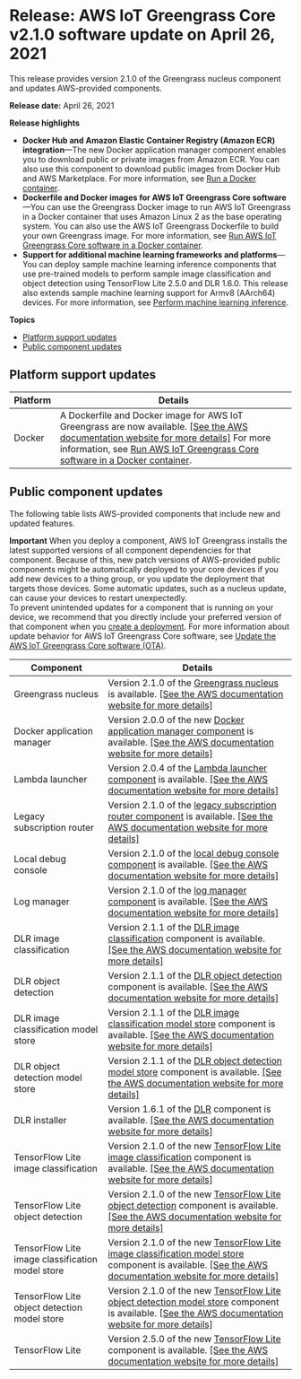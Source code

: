 # Release: AWS IoT Greengrass Core v2\.1\.0 software update on April 26, 2021<a name="greengrass-release-2021-04-26"></a>

This release provides version 2\.1\.0 of the Greengrass nucleus component and updates AWS\-provided components\.

**Release date:** April 26, 2021

**Release highlights**
+ **Docker Hub and Amazon Elastic Container Registry \(Amazon ECR\) integration**—The new Docker application manager component enables you to download public or private images from Amazon ECR\. You can also use this component to download public images from Docker Hub and AWS Marketplace\. For more information, see [Run a Docker container](run-docker-container.md)\.
+ **Dockerfile and Docker images for AWS IoT Greengrass Core software**—You can use the Greengrass Docker image to run AWS IoT Greengrass in a Docker container that uses Amazon Linux 2 as the base operating system\. You can also use the AWS IoT Greengrass Dockerfile to build your own Greengrass image\. For more information, see [Run AWS IoT Greengrass Core software in a Docker container](run-greengrass-docker.md)\.
+ **Support for additional machine learning frameworks and platforms**—You can deploy sample machine learning inference components that use pre\-trained models to perform sample image classification and object detection using TensorFlow Lite 2\.5\.0 and DLR 1\.6\.0\. This release also extends sample machine learning support for Armv8 \(AArch64\) devices\. For more information, see [Perform machine learning inference](perform-machine-learning-inference.md)\.

**Topics**
+ [Platform support updates](#greengrass-2021-04-26-platforms)
+ [Public component updates](#greengrass-2021-04-26-components)

## Platform support updates<a name="greengrass-2021-04-26-platforms"></a>


| **Platform** | **Details** | 
| --- | --- | 
| Docker |  A Dockerfile and Docker image for AWS IoT Greengrass are now available\. [\[See the AWS documentation website for more details\]](http://docs.aws.amazon.com/greengrass/v2/developerguide/greengrass-release-2021-04-26.html) For more information, see [Run AWS IoT Greengrass Core software in a Docker container](run-greengrass-docker.md)\. | 

## Public component updates<a name="greengrass-2021-04-26-components"></a>

The following table lists AWS\-provided components that include new and updated features\. 

**Important**  <a name="component-patch-update-note"></a>
<a name="component-patch-update"></a>When you deploy a component, AWS IoT Greengrass installs the latest supported versions of all component dependencies for that component\. Because of this, new patch versions of AWS\-provided public components might be automatically deployed to your core devices if you add new devices to a thing group, or you update the deployment that targets those devices\. Some automatic updates, such as a nucleus update, can cause your devices to restart unexpectedly\.   
<a name="component-version-pinning"></a>To prevent unintended updates for a component that is running on your device, we recommend that you directly include your preferred version of that component when you [create a deployment](create-deployments.md)\. For more information about update behavior for AWS IoT Greengrass Core software, see [Update the AWS IoT Greengrass Core software \(OTA\)](update-greengrass-core-v2.md)\.


| **Component** | **Details** | 
| --- | --- | 
| Greengrass nucleus | Version 2\.1\.0 of the [Greengrass nucleus](greengrass-nucleus-component.md) is available\. <a name="changelog-nucleus-2.1.0"></a>[\[See the AWS documentation website for more details\]](http://docs.aws.amazon.com/greengrass/v2/developerguide/greengrass-release-2021-04-26.html)  | 
| Docker application manager |  Version 2\.0\.0 of the new [Docker application manager component](docker-application-manager-component.md) is available\. [\[See the AWS documentation website for more details\]](http://docs.aws.amazon.com/greengrass/v2/developerguide/greengrass-release-2021-04-26.html)  | 
| Lambda launcher |  Version 2\.0\.4 of the [Lambda launcher component](lambda-launcher-component.md) is available\. <a name="changelog-lambda-launcher-2.0.4"></a>[\[See the AWS documentation website for more details\]](http://docs.aws.amazon.com/greengrass/v2/developerguide/greengrass-release-2021-04-26.html)  | 
| Legacy subscription router |  Version 2\.1\.0 of the [legacy subscription router component](legacy-subscription-router-component.md) is available\. <a name="changelog-legacy-subscription-router-2.1.0"></a>[\[See the AWS documentation website for more details\]](http://docs.aws.amazon.com/greengrass/v2/developerguide/greengrass-release-2021-04-26.html)  | 
| Local debug console |  Version 2\.1\.0 of the [local debug console component](local-debug-console-component.md) is available\. <a name="changelog-local-debug-console-2.1.0"></a>[\[See the AWS documentation website for more details\]](http://docs.aws.amazon.com/greengrass/v2/developerguide/greengrass-release-2021-04-26.html)  | 
| Log manager |  Version 2\.1\.0 of the [log manager component](log-manager-component.md) is available\. <a name="changelog-log-manager-2.1.0"></a>[\[See the AWS documentation website for more details\]](http://docs.aws.amazon.com/greengrass/v2/developerguide/greengrass-release-2021-04-26.html)  | 
| DLR image classification | Version 2\.1\.1 of the [DLR image classification](dlr-image-classification-component.md) component is available\. <a name="changelog-dlr-image-classification-2.1.1"></a>[\[See the AWS documentation website for more details\]](http://docs.aws.amazon.com/greengrass/v2/developerguide/greengrass-release-2021-04-26.html)  | 
| DLR object detection | Version 2\.1\.1 of the [DLR object detection](dlr-object-detection-component.md) component is available\. <a name="changelog-dlr-object-detection-2.1.1"></a>[\[See the AWS documentation website for more details\]](http://docs.aws.amazon.com/greengrass/v2/developerguide/greengrass-release-2021-04-26.html)  | 
| DLR image classification model store | Version 2\.1\.1 of the [DLR image classification model store](dlr-image-classification-model-store-component.md) component is available\. <a name="changelog-dlr-image-classification-model-store-2.1.1"></a>[\[See the AWS documentation website for more details\]](http://docs.aws.amazon.com/greengrass/v2/developerguide/greengrass-release-2021-04-26.html)  | 
| DLR object detection model store | Version 2\.1\.1 of the [DLR object detection model store](dlr-object-detection-model-store-component.md) component is available\. <a name="changelog-dlr-object-detection-model-store-2.1.1"></a>[\[See the AWS documentation website for more details\]](http://docs.aws.amazon.com/greengrass/v2/developerguide/greengrass-release-2021-04-26.html)  | 
| DLR installer | Version 1\.6\.1 of the [DLR](dlr-component.md) component is available\. <a name="changelog-dlr-1.6.1"></a>[\[See the AWS documentation website for more details\]](http://docs.aws.amazon.com/greengrass/v2/developerguide/greengrass-release-2021-04-26.html)  | 
| TensorFlow Lite image classification | Version 2\.1\.0 of the new [TensorFlow Lite image classification](tensorflow-lite-image-classification-component.md) component is available\. [\[See the AWS documentation website for more details\]](http://docs.aws.amazon.com/greengrass/v2/developerguide/greengrass-release-2021-04-26.html)  | 
| TensorFlow Lite object detection | Version 2\.1\.0 of the new [TensorFlow Lite object detection](tensorflow-lite-object-detection-component.md) component is available\. [\[See the AWS documentation website for more details\]](http://docs.aws.amazon.com/greengrass/v2/developerguide/greengrass-release-2021-04-26.html)  | 
| TensorFlow Lite image classification model store | Version 2\.1\.0 of the new [TensorFlow Lite image classification model store](tensorflow-lite-image-classification-model-store-component.md) component is available\. [\[See the AWS documentation website for more details\]](http://docs.aws.amazon.com/greengrass/v2/developerguide/greengrass-release-2021-04-26.html)  | 
| TensorFlow Lite object detection model store | Version 2\.1\.0 of the new [TensorFlow Lite object detection model store](tensorflow-lite-object-detection-model-store-component.md) component is available\. [\[See the AWS documentation website for more details\]](http://docs.aws.amazon.com/greengrass/v2/developerguide/greengrass-release-2021-04-26.html)  | 
| TensorFlow Lite | Version 2\.5\.0 of the new [TensorFlow Lite](tensorflow-lite-component.md) component is available\. [\[See the AWS documentation website for more details\]](http://docs.aws.amazon.com/greengrass/v2/developerguide/greengrass-release-2021-04-26.html)  | 
